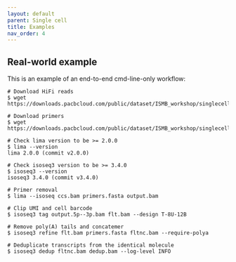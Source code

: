 ```yaml
---
layout: default
parent: Single cell
title: Examples
nav_order: 4
---
```


## Real-world example

This is an example of an end-to-end cmd-line-only workflow:

    # Download HiFi reads
    $ wget https://downloads.pacbcloud.com/public/dataset/ISMB_workshop/singlecell/ccs.bam

    # Download primers
    $ wget https://downloads.pacbcloud.com/public/dataset/ISMB_workshop/singlecell/primers.fasta

    # Check lima version to be >= 2.0.0
    $ lima --version
    lima 2.0.0 (commit v2.0.0)

    # Check isoseq3 version to be >= 3.4.0
    $ isoseq3 --version
    isoseq3 3.4.0 (commit v3.4.0)

    # Primer removal
    $ lima --isoseq ccs.bam primers.fasta output.bam

    # Clip UMI and cell barcode
    $ isoseq3 tag output.5p--3p.bam flt.bam --design T-8U-12B

    # Remove poly(A) tails and concatemer
    $ isoseq3 refine flt.bam primers.fasta fltnc.bam --require-polya

    # Deduplicate transcripts from the identical molecule
    $ isoseq3 dedup fltnc.bam dedup.bam --log-level INFO
